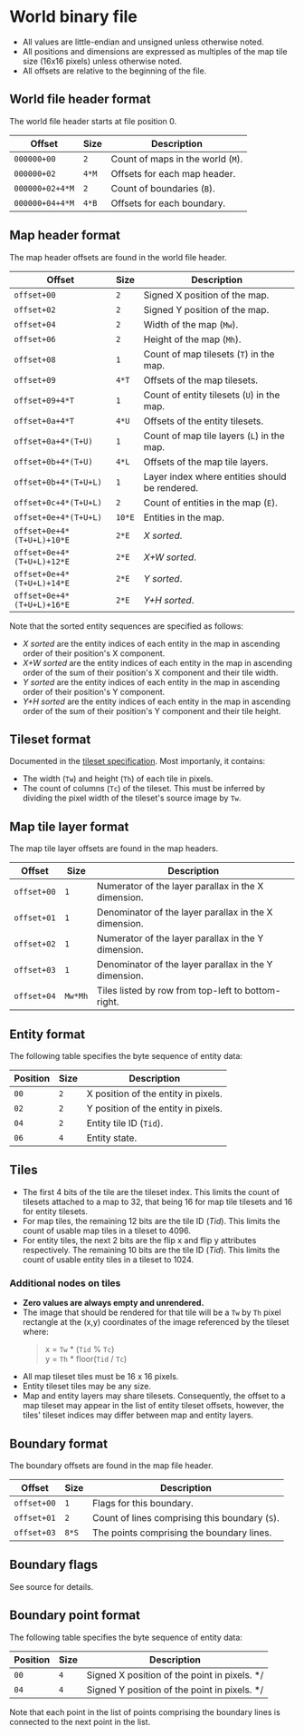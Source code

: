 # World binary file

* All values are little-endian and unsigned unless otherwise noted.
* All positions and dimensions are expressed as multiples of the map tile size
  (16x16 pixels) unless otherwise noted.
* All offsets are relative to the beginning of the file.

## World file header format

The world file header starts at file position 0.

| Offset | Size | Description |
| -- | -- | -- |
| `000000+00` | `2` | Count of maps in the world (`M`). |
| `000000+02` | `4*M` | Offsets for each map header. |
| `000000+02+4*M` | `2` | Count of boundaries (`B`). |
| `000000+04+4*M` | `4*B` | Offsets for each boundary. |

## Map header format

The map header offsets are found in the world file header.

| Offset | Size | Description |
| -- | -- | -- |
| `offset+00` | `2` | Signed X position of the map. |
| `offset+02` | `2` | Signed Y position of the map. |
| `offset+04` | `2` | Width of the map (`Mw`). |
| `offset+06` | `2` | Height of the map (`Mh`). |
| `offset+08` | `1` | Count of map tilesets (`T`) in the map. |
| `offset+09` | `4*T` | Offsets of the map tilesets. |
| `offset+09+4*T` | `1` | Count of entity tilesets (`U`) in the map. |
| `offset+0a+4*T` | `4*U` | Offsets of the entity tilesets. |
| `offset+0a+4*(T+U)` | `1` | Count of map tile layers (`L`) in the map. |
| `offset+0b+4*(T+U)` | `4*L` | Offsets of the map tile layers. |
| `offset+0b+4*(T+U+L)` | `1` | Layer index where entities should be rendered. |
| `offset+0c+4*(T+U+L)` | `2` | Count of entities in the map (`E`). |
| `offset+0e+4*(T+U+L)` | `10*E` | Entities in the map. |
| `offset+0e+4*(T+U+L)+10*E` | `2*E` | *X sorted*. |
| `offset+0e+4*(T+U+L)+12*E` | `2*E` | *X+W sorted*. |
| `offset+0e+4*(T+U+L)+14*E` | `2*E` | *Y sorted*. |
| `offset+0e+4*(T+U+L)+16*E` | `2*E` | *Y+H sorted*. |

Note that the sorted entity sequences  are specified as follows:

* *X sorted* are the entity indices of each entity in the map in ascending order
  of their position's X component.
* *X+W sorted* are the entity indices of each entity in the map in ascending
  order of the sum of their position's X component and their tile width.
* *Y sorted* are the entity indices of each entity in the map in ascending order
  of their position's Y component.
* *Y+H sorted* are the entity indices of each entity in the map in ascending
  order of the sum of their position's Y component and their tile height.

## Tileset format

Documented in the [tileset specification](tileset.md). Most importanly, it
contains:

* The width (`Tw`) and height (`Th`) of each tile in pixels.
* The count of columns (`Tc`) of the tileset. This must be inferred by
  dividing the pixel width of the tileset's source image by `Tw`.

## Map tile layer format

The map tile layer offsets are found in the map headers.

| Offset | Size | Description |
| -- | -- | -- |
| `offset+00` | `1` | Numerator of the layer parallax in the X dimension. |
| `offset+01` | `1` | Denominator of the layer parallax in the X dimension. |
| `offset+02` | `1` | Numerator of the layer parallax in the Y dimension. |
| `offset+03` | `1` | Denominator of the layer parallax in the Y dimension. |
| `offset+04` | `Mw*Mh` | Tiles listed by row from top-left to bottom-right. |
  
## Entity format

The following table specifies the byte sequence of entity data:

| Position | Size | Description |
| -- | -- | -- |
| `00` | `2` | X position of the entity in pixels. |
| `02` | `2` | Y position of the entity in pixels. |
| `04` | `2` | Entity tile ID (`Tid`). |
| `06` | `4` | Entity state. |

## Tiles

* The first 4 bits of the tile are the tileset index. This limits the count of
  tilesets attached to a map to 32, that being 16 for map tile tilesets and 16
  for entity tilesets.
* For map tiles, the remaining 12 bits are the tile ID (_Tid_). This limits the
  count of usable map tiles in a tileset to 4096.
* For entity tiles, the next 2 bits are the flip x and flip y attributes
  respectively. The remaining 10 bits are the tile ID (_Tid_). This limits the
  count of usable entity tiles in a tileset to 1024.

### Additional nodes on tiles

* __Zero values are always empty and unrendered.__
* The image that should be rendered for that tile will be a `Tw` by `Th` pixel
  rectangle at the (x,y) coordinates of the image referenced by the tileset
  where:
  > x = `Tw` * (`Tid` % `Tc`)  
  > y = `Th` * floor(`Tid` / `Tc`)
* All map tileset tiles must be 16 x 16 pixels.
* Entity tileset tiles may be any size.
* Map and entity layers may share tilesets. Consequently, the offset to a map
  tileset may appear in the list of entity tileset offsets, however, the tiles'
  tileset indices may differ between map and entity layers.

## Boundary format

The boundary offsets are found in the map file header.

| Offset | Size | Description |
| -- | -- | -- |
| `offset+00` | `1` | Flags for this boundary. |
| `offset+01` | `2` | Count of lines comprising this boundary (`S`). |
| `offset+03` | `8*S` | The points comprising the boundary lines. |

## Boundary flags

See source for details.

## Boundary point format

The following table specifies the byte sequence of entity data:

| Position | Size | Description |
| -- | -- | -- |
| `00` | `4` | Signed X position of the point in pixels. */
| `04` | `4` | Signed Y position of the point in pixels. */

Note that each point in the list of points comprising the boundary lines is
connected to the next point in the list.
